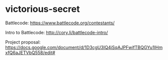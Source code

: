 # victorious-secret

Battlecode: https://www.battlecode.org/contestants/

Intro to Battlecode: http://cory.li/battlecode-intro/

Project proposal: https://docs.google.com/document/d/1D3cgU3IQ4iSqAJPFwifTBQGYu1IHmxfQ6aJETVbQ558/edit#
